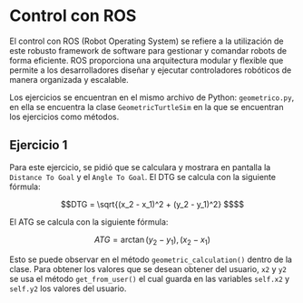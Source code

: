 # Control con ROS
El control con ROS (Robot Operating System) se refiere a la utilización de este robusto framework de software para gestionar y comandar robots de forma eficiente. ROS proporciona una arquitectura modular y flexible que permite a los desarrolladores diseñar y ejecutar controladores robóticos de manera organizada y escalable.

Los ejercicios se encuentran en el mismo archivo de Python: `geometrico.py`, en ella se encuentra la clase `GeometricTurtleSim` en la que se encuentran los ejercicios como métodos.

## Ejercicio 1
Para este ejercicio, se pidió que se calculara y mostrara en pantalla la `Distance To Goal` y el `Angle To Goal`. 
El DTG se calcula con la siguiente fórmula:
```math
DTG = \sqrt{(x_2 - x_1)^2 + (y_2 - y_1)^2} $$
```
El ATG se calcula con la siguiente fórmula:
```math
ATG = \arctan{(y_2 - y_1), (x_2 - x_1)}
```
Esto se puede observar en el método `geometric_calculation()` dentro de la clase. Para obtener los valores que se desean obtener del usuario, `x2` y `y2` se usa el método `get_from_user()` el cual guarda en las variables `self.x2` y `self.y2` los valores del usuario.
